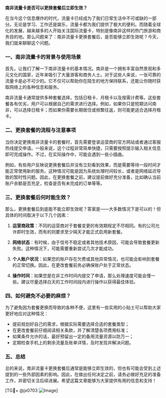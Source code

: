 **南非流量卡是否可以更换套餐后立即生效？**

在当今这个信息爆炸的时代，流量卡已经成为了我们日常生活中不可或缺的一部分。无论是学习、工作还是娱乐，流量卡都为我们提供了极大的便利。而随着全球化的发展，越来越多的人开始关注国际流量卡，特别是像南非这样的热门旅游和商务目的地。那么问题来了：南非流量卡更换套餐后，是否能够立即生效呢？今天，我们就来聊聊这个问题。

### 一、南非流量卡的背景与使用场景

首先，让我们了解一下南非流量卡的基本情况。南非是一个拥有丰富自然景观和多元文化的国家，近年来吸引了大量游客和商务人士。对于这些人来说，一张可靠的流量卡是必不可少的。它不仅可以帮助你在陌生的地方保持联系，还能让你随时获取网络上的各种信息和服务。

南非流量卡通常提供多种套餐选择，包括日租卡、月租卡以及按需计费等。这些套餐各有优劣，用户可以根据自己的需求进行选择。例如，如果你只是短期访问南非，可以选择日租卡；而如果你需要长期居住或频繁往返，则可能更适合选择月租卡。

### 二、更换套餐的流程与注意事项

当你决定更换南非流量卡的套餐时，首先需要登录运营商的官方网站或者通过客服热线提交申请。一般来说，这个过程非常简单快捷，只需要按照提示输入相关信息即可完成操作。不过，在实际操作中，可能会遇到一些小插曲。

例如，有些用户反映说更换套餐后并没有立刻看到效果，而是需要等待一段时间才能正常使用新的服务。这种情况可能是因为系统处理时间较长，或者是网络延迟导致的暂时性问题。因此，在更换套餐之前，建议提前做好充分准备，比如确认当前账户余额是否充足，检查是否有未完成的订单等等。

### 三、更换套餐后何时能生效？

那么，更换套餐后到底能不能立即生效呢？答案是——大多数情况下是可以的！但具体的时间取决于以下几个因素：

1. **运营商政策**：不同的运营商对于套餐变更的有效期规定不尽相同。有的公司允许即时生效，而有的则要求至少隔天才能正式启用新套餐。
   
2. **网络状态**：有时候，由于信号不稳定或者其他技术原因，可能会导致套餐更新失败。这种情况下，可能需要重新尝试几次才能成功。

3. **个人账户状况**：如果您的账户存在欠费或其他异常情况，也可能会影响到套餐的正常切换。因此，在更改套餐前务必确保账户处于正常状态。

4. **操作时间**：如果您是在非工作时间内提交了申请，那么处理速度可能会慢一些。建议尽量选择白天的工作时间段内进行操作以获得最佳体验。

### 四、如何避免不必要的麻烦？

为了避免因为套餐更换而导致的各种不便，这里有一些实用的小贴士可以帮助大家更好地应对这种情况：

- 提前规划好自己的需求，根据实际需要选择合适的套餐类型；
- 在更改套餐前仔细阅读相关条款，并了解清楚各项费用标准；
- 如果条件允许的话，最好预留出一定的备用流量资源以防万一；
- 定期检查手机上的剩余流量及账单详情，及时发现并解决问题。

### 五、总结

总的来说，南非流量卡更换套餐后通常是能够立即生效的，但也有可能会受到上述提到的一些外部因素的影响。因此，在做出任何决定之前，请务必做好充足的准备工作，并密切关注后续进展。希望这篇文章能够为大家提供有用的信息和支持！

[TG💪+ @jx0703 ![Image](https://github.com/user-attachments/assets/dbca1d08-cadb-493c-b0ec-ad6f7a83f270)]
